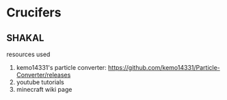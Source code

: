 # Crucifers

## SHAKAL


resources used
1. kemo14331's particle converter: https://github.com/kemo14331/Particle-Converter/releases
2. youtube tutorials 
3. minecraft wiki page
